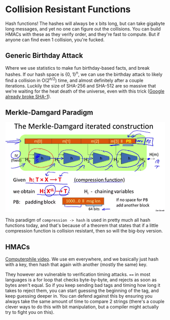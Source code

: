 # Collision Resistant Functions

Hash functions! The hashes will always be x bits long, but can take gigabyte long messages, and yet no one can figure out the collisions. You can build HMACs with these as they verify order, and they're fast to compute. But if anyone can find even 1 collision, you're fucked.

## Generic Birthday Attack

Where we use statistics to make fun birthday-based facts, and break hashes. If our hash space is {0, 1}<sup>n</sup>, we can use the birthday attack to likely find a collision in O(2<sup>n/2</sup>) time, and almost definitely after a couple iterations. Luckily the size of SHA-256 and SHA-512 are so massive that we're waiting for the heat death of the universe, even with this trick ([Google already broke SHA-1](https://security.googleblog.com/2017/02/announcing-first-sha1-collision.html)).

## Merkle-Damgard Paradigm

![Alt text](merkle-damgard.png)

This paradigm of `compression -> hash` is used in pretty much all hash functions today, and that's because of a theorem that states that if a little compression function is collision resistant, then so will the big-boy version.

## HMACs

[Computerphile video](https://youtu.be/wlSG3pEiQdc?si=Z8BYghtlQfxurogt). We use em everywhere, and we basically just hash with a key, then hash that again with another (mostly the same) key.

They however are vulnerable to verification timing attacks. `==` in most languages is a for loop that checks byte-by-byte, and rejects as soon as bytes aren't equal. So if you keep sending bad tags and timing how long it takes to reject them, you can start guessing the beginning of the tag, and keep guessing deeper in. You can defend against this by ensuring you always take the same amount of time to compare 2 strings (there's a couple clever ways to do this with bit manipulation, but a compiler might actually try to fight you on this).
